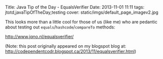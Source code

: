 Title: Java Tip of the Day - EqualsVerifier
Date: 2013-11-01 11:11
tags: jtotd,javaTipOfTheDay,testing
cover: static/imgs/default_page_imagev2.jpg

This looks more than a little cool for those of us (like me) who are pedantic about testing out
`equals`/`hashcode`/`compareTo` methods:

<http://www.jqno.nl/equalsverifier/>

(Note: this post originally appeared on my blogspot blog at: <http://codependentcodr.blogspot.ca/2013/11/equalsverifier.html>)
